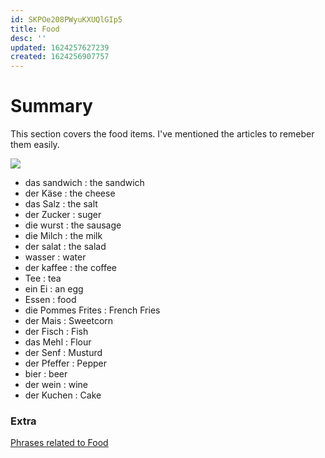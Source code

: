 ```yaml
---
id: SKPOe208PWyuKXUQlGIp5
title: Food
desc: ''
updated: 1624257627239
created: 1624256907757
---
```


# Summary

This section covers the food items. I've mentioned the articles to remeber them easily.

![](/assets/images/2021-06-21-12-10-11.png)

- das sandwich : the sandwich
- der Käse : the cheese
- das Salz : the salt
- der Zucker : suger
- die wurst : the sausage
- die Milch : the milk
- der salat : the salad
- wasser : water
- der kaffee : the coffee
- Tee : tea
- ein Ei : an egg
- Essen : food
- die Pommes Frites : French Fries
- der Mais : Sweetcorn
- der Fisch : Fish
- das Mehl : Flour
- der Senf : Musturd
- der Pfeffer : Pepper
- bier : beer
- der wein : wine
- der Kuchen : Cake

### Extra

[Phrases related to Food](https://www.fluentin3months.com/food-in-german/)